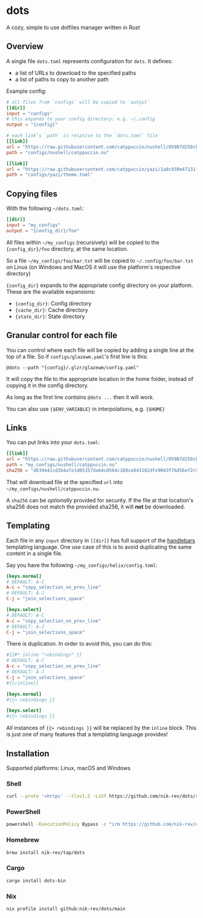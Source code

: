 # dots

A cozy, simple to use  dotfiles manager written in Rust

## Overview

A single file `dots.toml` represents configuration for `dots`. It defines:

- a list of URLs to download to the specified paths
- a list of paths to copy to another path

Example config:

```toml
# all files from `configs` will be copied to `output`
[[dir]]
input = "configs"
# this expands to your config directory: e.g. ~/.config
output = "{config}"

# each link's `path` is relative to the `dots.toml` file
[[link]]
url = "https://raw.githubusercontent.com/catppuccin/nushell/05987d258cb765a881ee1f2f2b65276c8b379658/themes/catppuccin_mocha.nu"
path = "configs/nushell/catppuccin.nu"

[[link]]
url = "https://raw.githubusercontent.com/catppuccin/yazi/1a8c939e47131f2c4bd07a2daea7773c29e2a774/themes/mocha/catppuccin-mocha-blue.toml"
path = "configs/yazi/theme.toml"
```

## Copying files

With the following `~/dots.toml`:

```toml
[[dir]]
input = "my_configs"
output = "{config_dir}/foo"
```

All files within `~/my_configs` (recursively) will be copied to the `{config_dir}/foo` directory, at the same location.

So a file `~/my_configs/foo/bar.txt` will be copied to `~/.config/foo/bar.txt` on Linux (on Windows and MacOS it will use the platform's respective directory)

`{config_dir}` expands to the appropriate config directory on your platform. These are the available expansions:

- `{config_dir}`: Config directory
- `{cache_dir}`: Cache directory
- `{state_dir}`: State directory

## Granular control for each file

You can control where each file will be copied by adding a single line at the top of a file. So if `configs/glazewm.yaml`'s first line is this:

```
@dots --path "{config}/.glzr/glazewm/config.yaml"
```

It will copy the file to the appropriate location in the home folder, instead of copying it in the config directory.

As long as the first line *contains* `@dots ...` then it will work.

You can also use `{$ENV_VARIABLE}` in interpolations, e.g. `{$HOME}`

## Links

You can put links into your `dots.toml`:

```toml
[[link]]
url = "https://raw.githubusercontent.com/catppuccin/nushell/05987d258cb765a881ee1f2f2b65276c8b379658/themes/catppuccin_mocha.nu"
path = "my_configs/nushell/catppuccin.nu"
sha256 = "d639441cd3b4afe1d05157da64c0564c160ce843182dfe9043f76d56ef2c9cdf"
```

That will download file at the specified `url` into `~/my_configs/nushell/catppuccin.nu`.

A `sha256` can be *optionally* provided for security. If the file at that location's sha256 does not match the provided sha256, it will **not** be downloaded.

## Templating

Each file in any `input` directory in `[[dir]]` has full support of the [handlebars](https://handlebarsjs.com/) templating language. One use case of this is to avoid duplicating the same content in a single file.

Say you have the following `~/my_configs/helix/config.toml`:

```toml
[keys.normal]
# DEFAULT: A-C
A-c = "copy_selection_on_prev_line"
# DEFAULT: A-J
C-j = "join_selections_space"

[keys.select]
# DEFAULT: A-C
A-c = "copy_selection_on_prev_line"
# DEFAULT: A-J
C-j = "join_selections_space"
```

There is duplication. In order to avoid this, you can do this:

```toml
#{{#* inline "rebindings" }}
# DEFAULT: A-C
A-c = "copy_selection_on_prev_line"
# DEFAULT: A-J
C-j = "join_selections_space"
#{{/inline}}

[keys.normal]
#{{> rebindings }}

[keys.select]
#{{> rebindings }}
```

All instances of `{{> rebindings }}` will be replaced by the `inline` block. This is just one of many features that a templating language provides!

## Installation

Supported platforms: Linux, macOS and Windows

### Shell

```sh
curl --proto '=https' --tlsv1.2 -LsSf https://github.com/nik-rev/dots/releases/latest/download/dots-installer.sh | sh
```

### PowerShell

```sh
powershell -ExecutionPolicy Bypass -c "irm https://github.com/nik-rev/dots/releases/latest/download/dots-installer.ps1 | iex"
```

### Homebrew

```sh
brew install nik-rev/tap/dots
```

### Cargo

```sh
cargo install dots-bin
```

### Nix

```bash
nix profile install github:nik-rev/dots/main
```
